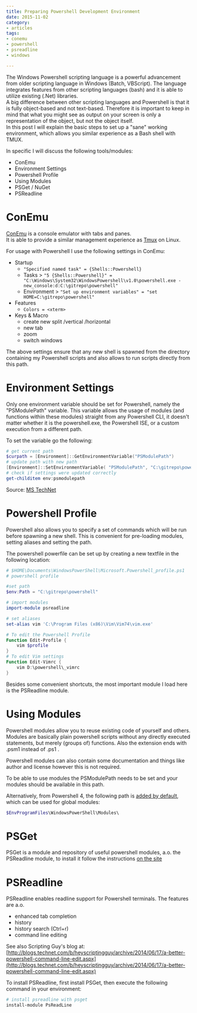 ```yaml
---
title: Preparing Powershell Development Environment
date: 2015-11-02
category:
- articles
tags:
- conemu
- powershell
- psreadline
- windows

---
```


The Windows Powershell scripting language is a powerful advancement from older scripting language in Windows (Batch, VBScript). The language integrates features from other scripting languages (bash) and it is able to utilize existing (.Net) libraries.\
A big difference between other scripting languages and Powershell is that it is fully object-based and not text-based. Therefore it is important to keep in mind that what you might see as output on your screen is only a representation of the object, but not the object itself.\
In this post I will explain the basic steps to set up a "sane" working environment, which allows you similar experience as a Bash shell with TMUX.

In specific I will discuss the following tools/modules:

* ConEmu
* Environment Settings
* Powershell Profile
* Using Modules
* PSGet / NuGet
* PSReadline

# ConEmu

[ConEmu]("https://conemu.github.io/") is a console emulator with tabs and panes.\
It is able to provide a similar management experience as [Tmux]("https://tmux.github.io/") on Linux.

For usage with Powershell I use the following settings in ConEmu:

* Startup
  * `"Specified named task" = {Shells::Powershell}`
  * Tasks > `"5 {Shells::Powershell}" = "C:\Windows\System32\WindowsPowershell\v1.0\powershell.exe -new_console:d:C:\gitrepo\powershell"`
  * Environment > `"Set up environment variables" = "set HOME=C:\gitrepo\powershell"`
* Features
  * `Colors = <xterm>`
* Keys &amp; Macro
  * create new split /vertical /horizontal
  * new tab
  * zoom
  * switch windows

The above settings ensure that any new shell is spawned from the directory containing my Powershell scripts and also allows to run scripts directly from this path.

# Environment Settings

Only one environment variable should be set for Powershell, namely the "PSModulePath" variable. This variable allows the usage of modules (and functions within these modules) straight from any Powershell CLI, it doesn't matter whether it is the powershell.exe, the Powershell ISE, or a custom execution from a different path.

To set the variable go the following:

```powershell
# get current path
$curpath = [Environment]::GetEnvironmentVariable("PSModulePath")
# update path with new path
[Environment]::SetEnvironmentVariable( "PSModulePath", "C:\gitrepo\powershell\modules;" + $curpath)
# check if settings were updated correctly
get-childitem env:psmodulepath
```
Source: [MS TechNet]("https://technet.microsoft.com/en-us/library/dd878326(v=vs.85).aspx")

# Powershell Profile

Powershell also allows you to specify a set of commands which will be run before spawning a new shell. This is convenient for pre-loading modules, setting aliases and setting the path.

The powershell powerfile can be set up by creating a new textfile in the following location:

```powershell
# $HOME\Documents\WindowsPowerShell\Microsoft.Powershell_profile.ps1
# powershell profile

#set path
$env:Path = "C:\gitrepo\powershell"

# import modules
import-module psreadline

# set aliases
set-alias vim 'C:\Program Files (x86)\Vim\Vim74\vim.exe'

# To edit the Powershell Profile
Function Edit-Profile {
    vim $profile
}
# To edit Vim settings
Function Edit-Vimrc {
    vim D:\powershell\_vimrc
}
```

Besides some convenient shortcuts, the most important module I load here is the PSReadline module.

# Using Modules

Powershell modules allow you to reuse existing code of yourself and others.\
Modules are basically plain powershell scripts without any directly executed statements, but merely (groups of) functions. Also the extension ends with .psm1 instead of .ps1 .

Powershell modules can also contain some documentation and things like author and license however this is not required.

To be able to use modules the PSModulePath needs to be set and your modules should be available in this path.

Alternatively, from Powershell 4, the following path is <a href="https://technet.microsoft.com/en-us/library/dd878350(v=vs.85).aspx" target="_blank" rel="noopener noreferrer">added by default</a>, which can be used for global modules:

```powershell
$EnvProgramFiles\WindowsPowerShell\Modules\
```

# PSGet

PSGet is a module and repository of useful powershell modules, a.o. the PSReadline module, to install it follow the instructions <a href="http://psget.net/" target="_blank" rel="noopener noreferrer">on the site</a>


# PSReadline

PSReadline enables readline support for Powershell terminals. The features are a.o.
* enhanced tab completion
* history
* history search (Ctrl+r)
* command line editing

See also Scripting Guy's blog at: [http://blogs.technet.com/b/heyscriptingguy/archive/2014/06/17/a-better-powershell-command-line-edit.aspx](http://blogs.technet.com/b/heyscriptingguy/archive/2014/06/17/a-better-powershell-command-line-edit.aspx)

To install PSReadline, first install PSGet, then execute the following command in your environment:

```powershell
# install psreadline with psget
install-module PsReadLine
```

